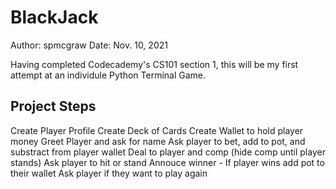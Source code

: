 # BlackJack

Author: spmcgraw
Date: Nov. 10, 2021

Having completed Codecademy's CS101 section 1, this will be my first attempt at an individule Python Terminal Game.

## Project Steps

Create Player Profile
Create Deck of Cards
Create Wallet to hold player money
Greet Player and ask for name
Ask player to bet, add to pot, and substract from player wallet
Deal to player and comp (hide comp until player stands)
Ask player to hit or stand
Annouce winner - If player wins add pot to their wallet
Ask player if they want to play again

